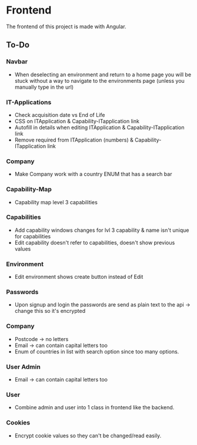 
# Frontend
The frontend of this project is made with Angular. 

## To-Do

### Navbar
* When deselecting an environment and return to a home page you will be stuck without a way to navigate to the environments page (unless you manually type in the url)

### IT-Applications
* Check acquisition date vs End of Life
* CSS on ITApplication & Capability-ITapplication link
* Autofill in details when editing ITApplication & Capability-ITapplication link
* Remove required from ITApplication (numbers) & Capability-ITapplication link

### Company 
* Make Company work with a country ENUM that has a search bar

### Capability-Map
* Capability map level 3 capabilities

### Capabilities
* Add capability windows changes for lvl 3 capability & name isn't unique for capabilities
* Edit capability doesn't refer to capabilities, doesn't show previous values

### Environment
* Edit environment shows create button instead of Edit

### Passwords
* Upon signup and login the passwords are send as plain text to the api -> change this so it's encrypted

### Company
* Postcode -> no letters
* Email -> can contain capital letters too
* Enum of countries in list with search option since too many options.

### User Admin
* Email -> can contain capital letters too

### User
* Combine admin and user into 1 class in frontend like the backend.

### Cookies
* Encrypt cookie values so they can't be changed/read easily.